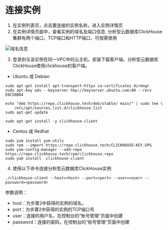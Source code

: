 # 连接实例

1. 在实例列表页，点击要连接的实例名称，进入实例详情页
2. 在实例详情页面中，查看实例的域名及端口信息. 分析型云数据库ClickHouse集群有两个端口，TCP端口和HTTP端口，可按需使用

![域名信息](../../../../../image/JCHDB/connect-instance.png)

3. 登录到与该实例在同一VPC中的云主机，安装下载客户端。分析型云数据库ClickHouse使用clickhouse的客户端。
- Ubuntu 或 Debian
```
sudo apt-get install apt-transport-https ca-certificates dirmngr
sudo apt-key adv --keyserver hkp://keyserver.ubuntu.com:80 --recv E0C56BD4

echo "deb https://repo.clickhouse.tech/deb/stable/ main/" | sudo tee \
    /etc/apt/sources.list.d/clickhouse.list
sudo apt-get update

sudo apt-get install -y clickhouse-client
```

- Centos 或 Redhat
```
sudo yum install yum-utils
sudo rpm --import https://repo.clickhouse.tech/CLICKHOUSE-KEY.GPG
sudo yum-config-manager --add-repo https://repo.clickhouse.tech/rpm/clickhouse.repo
sudo yum install  clickhouse-client
```


4.  使用以下命令连接分析型云数据库ClickHouse实例
```
./clickhouse-client --host=<host> --port=<port> --user=<user> --password=<password>
```

参数说明：
- host：为步骤2中获得的实例的域名。
- port：为步骤2中获得的实例的TCP端口号
- user：连接的用户名，在控制台的“账号管理”页面中创建
- password：连接的密码，在控制台的“账号管理”页面中创建
